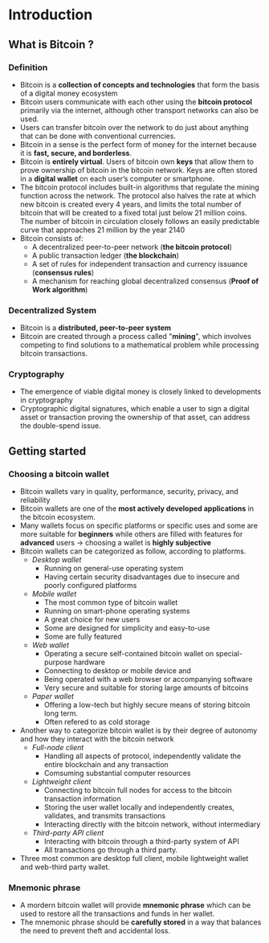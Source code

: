 # Introduction

## What is Bitcoin ?
### Definition
- Bitcoin is a **collection of concepts and technologies** that form the basis of a digital money ecosystem
- Bitcoin users communicate with each other using the **bitcoin protocol** primarily via the internet, although other transport networks can also be used.
- Users can transfer bitcoin over the network to do just about anything that can be done with conventional currencies.
- Bitcoin in a sense is the perfect form of money for the internet because it is **fast, secure, and borderless**.
- Bitcoin is **entirely virtual**. Users of bitcoin own **keys** that allow them to prove ownership of bitcoin in the bitcoin network. Keys are often stored in a **digital wallet** on each user’s computer or smartphone.
- The bitcoin protocol includes built-in algorithms that regulate the mining function across the network. The protocol also halves the rate at which new bitcoin is created every 4 years, and limits the total number of bitcoin that will be created to a fixed total just below 21 million coins. The number of bitcoin in circulation closely follows an easily predictable curve that approaches 21 million by the year 2140
- Bitcoin consists of:
  - A decentralized peer-to-peer network (**the bitcoin protocol**)
  - A public transaction ledger (**the blockchain**)
  - A set of rules for independent transaction and currency issuance (**consensus rules**)
  - A mechanism for reaching global decentralized consensus (**Proof of Work algorithm**)
### Decentralized System
- Bitcoin is a **distributed, peer-to-peer system**
- Bitcoin are created through a process called "**mining**", which involves competing to find solutions to a mathematical problem while processing bitcoin transactions.

### Cryptography
- The emergence of viable digital money is closely linked to developments in cryptography
- Cryptographic digital signatures, which enable a user to sign a digital asset or transaction proving the ownership of that asset, can address the double-spend issue.

## Getting started 
### Choosing a bitcoin wallet
- Bitcoin wallets vary in quality, performance, security, privacy, and reliability
- Bitcoin wallets are one of the **most actively developed applications** in the bitcoin ecosystem.
- Many wallets focus on specific platforms or specific uses and some are more suitable for **beginners** while others are filled with features for **advanced** users -> choosing a wallet is **highly subjective**
- Bitcoin wallets can be categorized as follow, according to platforms.
  - _Desktop wallet_ 
    - Running on general-use operating system
    - Having certain security disadvantages due to insecure and poorly configured platforms
  - _Mobile wallet_
    - The most common type of bitcoin wallet
    - Running on smart-phone operating systems
    - A great choice for new users
    - Some are designed for simplicity and easy-to-use 
    - Some are fully featured
  - _Web wallet_
    - Operating a secure self-contained bitcoin wallet on special-purpose hardware
    - Connecting to desktop or mobile device and 
    - Being operated with a web browser or accompanying software 
    - Very secure and suitable for storing large amounts of bitcoins
  - _Paper wallet_
    - Offering a low-tech but highly secure means of storing bitcoin long term.
    - Often refered to as cold storage
- Another way to categorize bitcoin wallet is by their degree of autonomy and how they interact with the bitcoin network
  - _Full-node client_         
    - Handling all aspects of protocol, independently validate the entire blockchain and any transaction
    - Comsuming substantial computer resources
  - _Lightweight client_ 
    - Connecting to bitcoin full nodes for access to the bitcoin transaction information 
    - Storing the user wallet locally and independently creates, validates, and transmits transactions
    - Interacting directly with the bitcoin network, without intermediary
  - _Third-party API client_
    - Interacting with bitcoin through a third-party system of API
    - All transactions go through a third party.
- Three most common are desktop full client, mobile lightweight wallet and web-third party wallet. 
### Mnemonic phrase
- A mordern bitcoin wallet will provide **mnemonic phrase** which can be used to restore all the transactions and funds in her wallet.
- The mnemonic phrase should be **carefully stored** in a way that balances the need to prevent theft and accidental loss.
